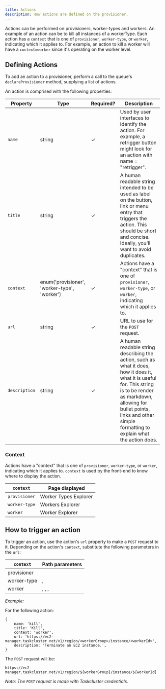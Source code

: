 ```yaml
---
title: Actions
description: How actions are defined on the provisioner.
---
```


Actions can be performed on provisioners, worker-types and workers. An example of an action
can be to kill all instances of a workerType. Each action has a `context` that is one of
`provisioner`, `worker-type`, or `worker`, indicating which it applies to. For example,
an action to kill a worker will have a `context=worker` since it's operating on the worker level.

## Defining Actions
To add an action to a provisioner, perform a call to the queue's `declareProvisioner` method,
supplying a list of actions.

An action is comprised with the following properties:

| Property      | Type                                         | Required? | Description                                                                                                                                                                                                                                         |
|---------------|----------------------------------------------|-----------|-----------------------------------------------------------------------------------------------------------------------------------------------------------------------------------------------------------------------------------------------------|
| `name`        | string                                       | ✓         | Used by user interfaces to identify the action. For example, a retrigger button might look for an action with name = "retrigger".                                                                                                                   |
| `title`       | string                                       | ✓         | A human readable string intended to be used as label on the button, link or menu entry that triggers the action. This should be short and concise. Ideally, you'll want to avoid duplicates.                                                        |
| `context`     | enum('provisioner', 'worker-type', 'worker') | ✓         | Actions have a "context" that is one of `provisioner`, `worker-type`, or `worker`, indicating which it applies to.                                                                                                                                  |
| `url`         | string                                       | ✓         | URL to use for the `POST` request.                                                                                                                                                                                                                  |
| `description` | string                                       | ✓         | A human readable string describing the action, such as what it does, how it does it, what it is useful for. This string is to be render as markdown, allowing for bullet points, links and other simple formatting to explain what the action does. |

### Context
Actions have a "context" that is one of `provisioner`, `worker-type`, or `worker`, indicating which it applies to. `context`
is used by the front-end to know where to display the action.

| `context`     | Page displayed        |
|---------------|-----------------------|
| `provisioner` | Worker Types Explorer |
| `worker-type` | Workers Explorer      |
| `worker`      | Worker Explorer       |

## How to trigger an action
To trigger an action, use the action's `url` property to make a `POST` request to it.
Depending on the action's `context`, substitute the following parameters in the `url`:

| `context`   | Path parameters                                          |
|-------------|----------------------------------------------------------|
| provisioner | <provisionerId>                                          |
| worker-type | <provisionerId>, <workerType>                            |
| worker      | <provisionerId>, <workerType>, <workerGroup>, <workerId> |
  
_Example:_

For the following action:
```
{
    name: 'kill',
    title: 'Kill',
    context: 'worker',
    url: 'https://ec2-manager.taskcluster.net/v1/region/<workerGroup>/instance/<workerId>',
    description: 'Terminate an EC2 instance.',
}
```

The `POST` request will be:

```
https://ec2-manager.taskcluster.net/v1/region/${workerGroup}/instance/${workerId}
```

_Note: The `POST` request is made with Taskcluster credentials._
